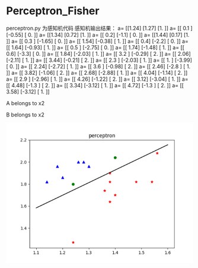 # Perceptron_Fisher
perceptron.py 为感知机代码
感知机输出结果：
a= [[1.24]
 [1.27]
 [1.  ]]
a= [[ 0.1 ]
 [-0.55]
 [ 0.  ]]
a= [[1.34]
 [0.72]
 [1.  ]]
a= [[ 0.2]
 [-1.1]
 [ 0. ]]
a= [[1.44]
 [0.17]
 [1.  ]]
a= [[ 0.3 ]
 [-1.65]
 [ 0.  ]]
a= [[ 1.54]
 [-0.38]
 [ 1.  ]]
a= [[ 0.4]
 [-2.2]
 [ 0. ]]
a= [[ 1.64]
 [-0.93]
 [ 1.  ]]
a= [[ 0.5 ]
 [-2.75]
 [ 0.  ]]
a= [[ 1.74]
 [-1.48]
 [ 1.  ]]
a= [[ 0.6]
 [-3.3]
 [ 0. ]]
a= [[ 1.84]
 [-2.03]
 [ 1.  ]]
a= [[ 3.2 ]
 [-0.29]
 [ 2.  ]]
a= [[ 2.06]
 [-2.11]
 [ 1.  ]]
a= [[ 3.44]
 [-0.21]
 [ 2.  ]]
a= [[ 2.3 ]
 [-2.03]
 [ 1.  ]]
a= [[ 1.  ]
 [-3.99]
 [ 0.  ]]
a= [[ 2.24]
 [-2.72]
 [ 1.  ]]
a= [[ 3.6 ]
 [-0.98]
 [ 2.  ]]
a= [[ 2.46]
 [-2.8 ]
 [ 1.  ]]
a= [[ 3.82]
 [-1.06]
 [ 2.  ]]
a= [[ 2.68]
 [-2.88]
 [ 1.  ]]
a= [[ 4.04]
 [-1.14]
 [ 2.  ]]
a= [[ 2.9 ]
 [-2.96]
 [ 1.  ]]
a= [[ 4.26]
 [-1.22]
 [ 2.  ]]
a= [[ 3.12]
 [-3.04]
 [ 1.  ]]
a= [[ 4.48]
 [-1.3 ]
 [ 2.  ]]
a= [[ 3.34]
 [-3.12]
 [ 1.  ]]
a= [[ 4.72]
 [-1.3 ]
 [ 2.  ]]
a= [[ 3.58]
 [-3.12]
 [ 1.  ]]
 
A belongs to x2

B belongs to x2

![image](https://github.com/Jojo11111/Perceptron_Fisher/blob/master/images/perceptron.png)
